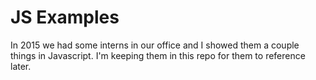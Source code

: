 JS Examples
====================

In 2015 we had some interns in our office and I showed them a couple things in Javascript. I'm keeping them in this repo for them to reference later.